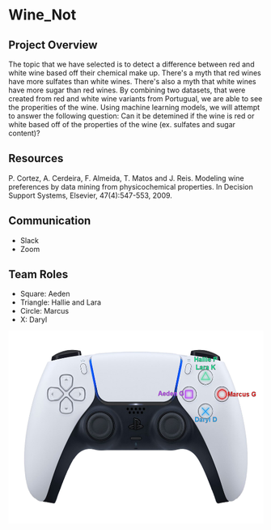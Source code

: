 # Wine_Not

## Project Overview
The topic that we have selected is to detect a difference between red and white wine based off their chemical make up. There's a myth that red wines have more sulfates than white wines. There's also a myth that white wines have more sugar than red wines. By combining two datasets, that were created from red and white wine variants from Portugual, we are able to see the properities of the wine. Using machine learning models, we will attempt to answer the following question: Can it be detemined if the wine is red or white based off of the properties of the wine (ex. sulfates and sugar content)?

## Resources
P. Cortez, A. Cerdeira, F. Almeida, T. Matos and J. Reis. Modeling wine preferences by data mining from physicochemical properties. In Decision Support Systems, Elsevier, 47(4):547-553, 2009.

## Communication
- Slack
- Zoom 

## Team Roles
- Square: Aeden
- Triangle: Hallie and Lara
- Circle: Marcus
- X: Daryl
<p align="center">
   <img src="https://github.com/AedenG/Wine_Not/blob/main/ps5_group_label.png" width="520" height="380">
</p>
